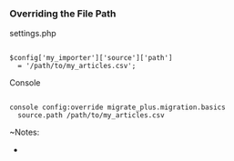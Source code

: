 ### Overriding the File Path

settings.php

<pre><code class="php">
$config['my_importer']['source']['path']
  = '/path/to/my_articles.csv';
</code></pre>

Console

<pre><code class="bash">
console config:override migrate_plus.migration.basics
  source.path /path/to/my_articles.csv
</code></pre>

~Notes:

*
